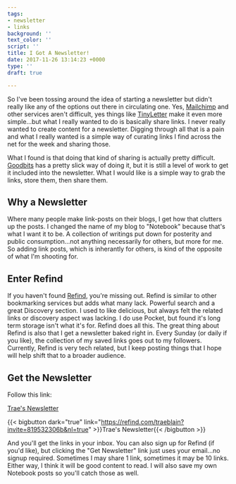 ```yaml
---
tags:
- newsletter
- links
background: ''
text_color: ''
script: ''
title: I Got A Newsletter!
date: 2017-11-26 13:14:23 +0000
type: ''
draft: true

---
```

So I've been tossing around the idea of starting a newsletter but didn't really like any of the options out there in circulating one.  Yes, [Mailchimp][] and other services aren't difficult, yes things like [TinyLetter][] make it even more simple...but what I really wanted to do is basically share links.  I never really wanted to create content for a newsletter.  Digging through all that is a pain and what I really wanted is a simple way of curating links I find across the net for the week and sharing those.  

What I found is that doing that kind of sharing is actually pretty difficult.  [Goodbits][] has a pretty slick way of doing it, but it is still a level of work to get it included into the newsletter.  What I would like is a simple way to grab the links, store them, then share them.

## Why a Newsletter

Where many people make link-posts on their blogs, I get how that clutters up the posts.  I changed the name of my blog to "Notebook" because that's what I want it to be.  A collection of writings put down for posterity and public consumption...not anything necessarily for others, but more for me.  So adding link posts, which is inherantly for others, is kind of the opposite of what I'm shooting for.  

## Enter Refind

If you haven't found [Refind][], you're missing out.  Refind is similar to other bookmarking services but adds what many lack.  Powerful search and a great Discovery section.  I used to like delicious, but always felt the related links or discovery aspect was lacking.  I do use Pocket, but found it's long term storage isn't what it's for.  Refind does all this.  The great thing about Refind is also that I get a newsletter baked right in.  Every Sunday (or daily if you like), the collection of my saved links goes out to my followers.  Currently, Refind is very tech related, but I keep posting things that I hope will help shift that to a broader audience.

## Get the Newsletter

Follow this link:

[Trae's Newsletter][newslink]

{{< bigbutton dark="true" link="https://refind.com/traeblain?invite=819532306b&nl=true" >}}Trae's Newsletter{{< /bigbutton >}}

And you'll get the links in your inbox.  You can also sign up for Refind (if you'd like), but clicking the "Get Newsletter" link just uses your email...no signup required.  Sometimes I may share 1 link, sometimes it may be 10 links.  Either way, I think it will be good content to read.  I will also save my own Notebook posts so you'll catch those as well.

[Mailchimp]: https://mailchimp.com/
[TinyLetter]: https://tinyletter.com/
[Goodbits]: https://goodbits.io/
[Refind]: https://refind.com/
[newslink]: https://refind.com/traeblain?invite=819532306b&nl=true